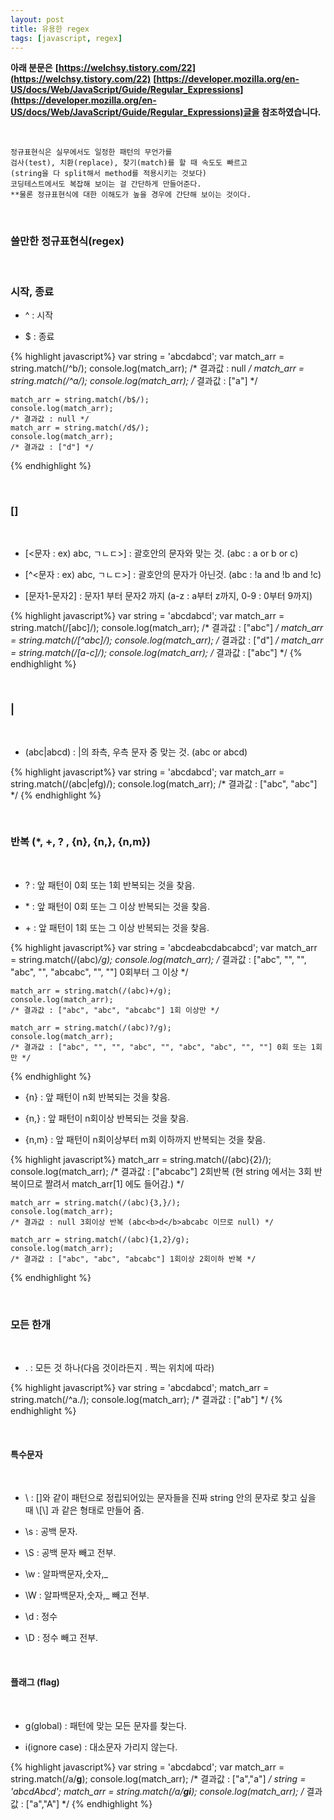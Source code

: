 ```yaml
---
layout: post
title: 유용한 regex
tags: [javascript, regex]
---
```


**아래 분문은**
**[https://welchsy.tistory.com/22](https://welchsy.tistory.com/22)**
**[https://developer.mozilla.org/en-US/docs/Web/JavaScript/Guide/Regular_Expressions](https://developer.mozilla.org/en-US/docs/Web/JavaScript/Guide/Regular_Expressions)글을 참조하였습니다.**

<br />

    정규표현식은 실무에서도 일정한 패턴의 무언가를
    검사(test), 치환(replace), 찾기(match)를 할 때 속도도 빠르고
    (string을 다 split해서 method를 적용시키는 것보다)
    코딩테스트에서도 복잡해 보이는 걸 간단하게 만들어준다. 
    **물론 정규표현식에 대한 이해도가 높을 경우에 간단해 보이는 것이다.

<br />

### 쓸만한 정규표현식(regex)

<br />


### 시작, 종료

 - ^ : 시작

 - $ : 종료

{% highlight javascript%}
    var string = 'abcdabcd';
    var match_arr = string.match(/^b/);
    console.log(match_arr);
    /* 결과값 : null */
    match_arr = string.match(/^a/);
    console.log(match_arr);
    /* 결과값 : ["a"] */

    match_arr = string.match(/b$/);
    console.log(match_arr);
    /* 결과값 : null */
    match_arr = string.match(/d$/);
    console.log(match_arr);
    /* 결과값 : ["d"] */
{% endhighlight %}

<br />


### []

<br />


 - [<문자 : ex) abc, ㄱㄴㄷ>] : 괄호안의 문자와 맞는 것. (abc : a or b or c)

 - [^<문자 : ex) abc, ㄱㄴㄷ>] : 괄호안의 문자가 아닌것. (abc : !a and !b and !c)

 - [문자1-문자2] : 문자1 부터 문자2 까지 (a-z : a부터 z까지, 0-9 : 0부터 9까지)

{% highlight javascript%}
    var string = 'abcdabcd';
    var match_arr = string.match(/[abc]/);
    console.log(match_arr);
    /* 결과값 : ["abc"] */
    match_arr = string.match(/[^abc]/);
    console.log(match_arr);
    /* 결과값 : ["d"] */
    match_arr = string.match(/[a-c]/);
    console.log(match_arr);
    /* 결과값 : ["abc"] */
{% endhighlight %}

<br />

### |

<br />

 - (abc\|abcd) : \|의 좌측, 우측 문자 중 맞는 것. (abc or abcd)


{% highlight javascript%}
    var string = 'abcdabcd';
    var match_arr = string.match(/(abc|efg)/);
    console.log(match_arr);
    /* 결과값 : ["abc", "abc"] */
{% endhighlight %}

<br />


### 반복 (*, +, ? , {n}, {n,}, {n,m})

<br />

 - ?     : 앞 패턴이 0회 또는 1회 반복되는 것을 찾음.

 - \*     : 앞 패턴이 0회 또는 그 이상 반복되는 것을 찾음.

 - \+     : 앞 패턴이 1회 또는 그 이상 반복되는 것을 찾음.

{% highlight javascript%}
    var string = 'abcdeabcdabcabcd';
    var match_arr = string.match(/(abc)*/g);
    console.log(match_arr);
    /* 결과값 : ["abc", "", "", "abc", "", "abcabc", "", ""] 0회부터 그 이상 */

    match_arr = string.match(/(abc)+/g);
    console.log(match_arr);
    /* 결과값 : ["abc", "abc", "abcabc"] 1회 이상만 */

    match_arr = string.match(/(abc)?/g);
    console.log(match_arr);
    /* 결과값 : ["abc", "", "", "abc", "", "abc", "abc", "", ""] 0회 또는 1회만 */
{% endhighlight %}

 - {n}   : 앞 패턴이 n회 반복되는 것을 찾음.

 - {n,}  : 앞 패턴이 n회이상 반복되는 것을 찾음.

 - {n,m} : 앞 패턴이 n회이상부터 m회 이하까지 반복되는 것을 찾음.

{% highlight javascript%}
    match_arr = string.match(/(abc){2}/);
    console.log(match_arr);
    /* 결과값 : ["abcabc"] 2회반복 (현 string 에서는 3회 반복이므로 짤려서 match_arr[1] 에도 들어감.) */

    match_arr = string.match(/(abc){3,}/);
    console.log(match_arr);
    /* 결과값 : null 3회이상 반복 (abc<b>d</b>abcabc 이므로 null) */

    match_arr = string.match(/(abc){1,2}/g);
    console.log(match_arr);
    /* 결과값 : ["abc", "abc", "abcabc"] 1회이상 2회이하 반복 */
{% endhighlight %}

<br />


### 모든 한개

<br />


 - . : 모든 것 하나(다음 것이라든지 . 찍는 위치에 따라)

{% highlight javascript%}
    var string = 'abcdabcd';
    match_arr = string.match(/^a./);
    console.log(match_arr);
    /* 결과값 : ["ab"] */
{% endhighlight %}

<br />

#### 특수문자

<br />

- \\ : []와 같이 패턴으로 정립되어있는 문자들을 진짜 string 안의 문자로 찾고 싶을 때 \\[\\] 과 같은 형태로 만들어 줌.

- \\s : 공백 문자.

- \\S : 공백 문자 빼고 전부.

- \\w : 알파백문자,숫자,_

- \\W : 알파백문자,숫자,_ 빼고 전부.

- \\d : 정수

- \\D : 정수 빼고 전부.

<br />

#### 플래그 (flag) 

<br />


 - g(global) : 패턴에 맞는 모든 문자를 찾는다.

 - i(ignore case) : 대소문자 가리지 않는다.

{% highlight javascript%}
    var string = 'abcdabcd';
    var match_arr = string.match(/a/**g**);
    console.log(match_arr);
    /* 결과값 : ["a","a"] */
    string = 'abcdAbcd';
    match_arr = string.match(/a/**gi**);
    console.log(match_arr);
    /* 결과값 : ["a","A"] */
{% endhighlight %}